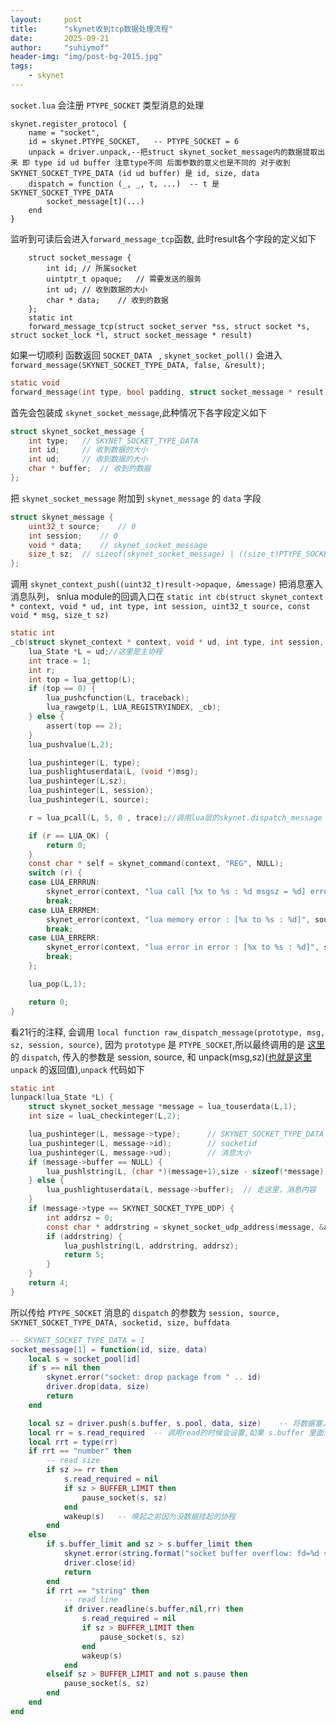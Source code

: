 ```yaml
---
layout:     post
title:      "skynet收到tcp数据处理流程"
date:       2025-09-21
author:     "suhiymof"
header-img: "img/post-bg-2015.jpg"
tags:
    - skynet
---
```


<span id = "jump1">`socket.lua` 会注册 `PTYPE_SOCKET` 类型消息的处理</span>

```lua{.line-numbers}
skynet.register_protocol {
	name = "socket",
	id = skynet.PTYPE_SOCKET,	-- PTYPE_SOCKET = 6
	unpack = driver.unpack,--把struct skynet_socket_message内的数据提取出来 即 type id ud buffer 注意type不同 后面参数的意义也是不同的 对于收到 SKYNET_SOCKET_TYPE_DATA (id ud buffer) 是 id, size, data
	dispatch = function (_, _, t, ...)  -- t 是 SKYNET_SOCKET_TYPE_DATA
		socket_message[t](...)
	end
}
```

监听到可读后会进入`forward_message_tcp`函数, 此时result各个字段的定义如下
    
```c{.line-numbers}
    struct socket_message {
        int id; // 所属socket
        uintptr_t opaque;   // 需要发送的服务
        int ud;	// 收到数据的大小
        char * data;    // 收到的数据
    };
    static int
    forward_message_tcp(struct socket_server *ss, struct socket *s, struct socket_lock *l, struct socket_message * result)
```

如果一切顺利 函数返回 `SOCKET_DATA ` , `skynet_socket_poll()` 会进入 `forward_message(SKYNET_SOCKET_TYPE_DATA, false, &result);`

```c {.line-numbers}
static void
forward_message(int type, bool padding, struct socket_message * result)
```

首先会包装成 `skynet_socket_message`,此种情况下各字段定义如下

```c {.line-numbers}
struct skynet_socket_message {
	int type;   // SKYNET_SOCKET_TYPE_DATA
	int id;     // 收到数据的大小
	int ud;     // 收到数据的大小
	char * buffer;  // 收到的数据 
};
```

把 `skynet_socket_message` 附加到 `skynet_message` 的 `data` 字段

```c {.line-numbers}
struct skynet_message {
	uint32_t source;    // 0
	int session;    // 0
	void * data;    // skynet_socket_message
	size_t sz;  // sizeof(skynet_socket_message) | ((size_t)PTYPE_SOCKET << MESSAGE_TYPE_SHIFT);//PTYPE_SOCKET放置在sz的高八位
};
```

调用 `skynet_context_push((uint32_t)result->opaque, &message)` 把消息塞入消息队列， snlua module的回调入口在 `static int cb(struct skynet_context * context, void * ud, int type, int session, uint32_t source, const void * msg, size_t sz)`

```c {.line-numbers}
static int
_cb(struct skynet_context * context, void * ud, int type, int session, uint32_t source, const void * msg, size_t sz) {
	lua_State *L = ud;//这里是主协程
	int trace = 1;
	int r;
	int top = lua_gettop(L);
	if (top == 0) {
		lua_pushcfunction(L, traceback);
		lua_rawgetp(L, LUA_REGISTRYINDEX, _cb);
	} else {
		assert(top == 2);
	}
	lua_pushvalue(L,2);

	lua_pushinteger(L, type);
	lua_pushlightuserdata(L, (void *)msg);
	lua_pushinteger(L,sz);
	lua_pushinteger(L, session);
	lua_pushinteger(L, source);

	r = lua_pcall(L, 5, 0 , trace);//调用lua层的skynet.dispatch_message 其参数是prototype, msg, sz, session, source

	if (r == LUA_OK) {
		return 0;
	}
	const char * self = skynet_command(context, "REG", NULL);
	switch (r) {
	case LUA_ERRRUN:
		skynet_error(context, "lua call [%x to %s : %d msgsz = %d] error : " KRED "%s" KNRM, source , self, session, sz, lua_tostring(L,-1));
		break;
	case LUA_ERRMEM:
		skynet_error(context, "lua memory error : [%x to %s : %d]", source , self, session);
		break;
	case LUA_ERRERR:
		skynet_error(context, "lua error in error : [%x to %s : %d]", source , self, session);
		break;
	};

	lua_pop(L,1);

	return 0;
}
```

看21行的注释, 会调用 `local function raw_dispatch_message(prototype, msg, sz, session, source)`, 因为 `prototype` 是  `PTYPE_SOCKET`,所以最终调用的是 [这里](#jump1) 的 `dispatch`, 传入的参数是 session, source, 和 unpack(msg,sz)([也就是这里](#jump1)  `unpack` 的返回值),`unpack` 代码如下

```c {.line-numbers}
static int
lunpack(lua_State *L) {
	struct skynet_socket_message *message = lua_touserdata(L,1);
	int size = luaL_checkinteger(L,2);

	lua_pushinteger(L, message->type);      // SKYNET_SOCKET_TYPE_DATA
	lua_pushinteger(L, message->id);        // socketid
	lua_pushinteger(L, message->ud);        // 消息大小
	if (message->buffer == NULL) {
		lua_pushlstring(L, (char *)(message+1),size - sizeof(*message));
	} else {
		lua_pushlightuserdata(L, message->buffer);  // 走这里，消息内容
	}
	if (message->type == SKYNET_SOCKET_TYPE_UDP) {
		int addrsz = 0;
		const char * addrstring = skynet_socket_udp_address(message, &addrsz);
		if (addrstring) {
			lua_pushlstring(L, addrstring, addrsz);
			return 5;
		}
	}
	return 4;
}
```

所以传给 `PTYPE_SOCKET` 消息的 `dispatch` 的参数为 `session, source, SKYNET_SOCKET_TYPE_DATA, socketid, size, buffdata`

```lua {.line-numbers}
-- SKYNET_SOCKET_TYPE_DATA = 1
socket_message[1] = function(id, size, data)
	local s = socket_pool[id]
	if s == nil then
		skynet.error("socket: drop package from " .. id)
		driver.drop(data, size)
		return
	end

	local sz = driver.push(s.buffer, s.pool, data, size)    -- 将数据塞入 s.buffer 的结尾
	local rr = s.read_required  -- 调用read的时候会设置,如果 s.buffer 里面没有数据就会挂起
	local rrt = type(rr)
	if rrt == "number" then
		-- read size
		if sz >= rr then
			s.read_required = nil
			if sz > BUFFER_LIMIT then
				pause_socket(s, sz)
			end
			wakeup(s)   -- 唤起之前因为没数据挂起的协程
		end
	else
		if s.buffer_limit and sz > s.buffer_limit then
			skynet.error(string.format("socket buffer overflow: fd=%d size=%d", id , sz))
			driver.close(id)
			return
		end
		if rrt == "string" then
			-- read line
			if driver.readline(s.buffer,nil,rr) then
				s.read_required = nil
				if sz > BUFFER_LIMIT then
					pause_socket(s, sz)
				end
				wakeup(s)
			end
		elseif sz > BUFFER_LIMIT and not s.pause then
			pause_socket(s, sz)
		end
	end
end
```
